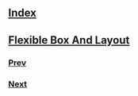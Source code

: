 ## [Index](https://github.com/IIKUYY/CSS/main/README.md)
## [Flexible Box And Layout](https://github.com/IIKUYY/CSS/blob/main/Chapter15/Ch15.md)

### [Prev](https://github.com/IIKUYY/CSS/blob/main/Chapter14/README.md)
### [Next](https://github.com/IIKUYY/CSS/blob/main/Chapter16/README.md)